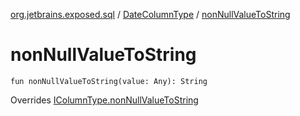 [org.jetbrains.exposed.sql](../index.md) / [DateColumnType](index.md) / [nonNullValueToString](.)

# nonNullValueToString

`fun nonNullValueToString(value: Any): String`

Overrides [IColumnType.nonNullValueToString](../-i-column-type/non-null-value-to-string.md)

